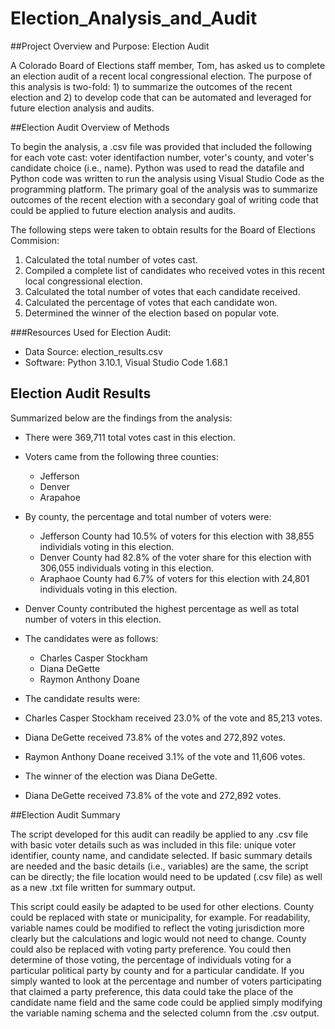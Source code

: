 # Election_Analysis_and_Audit

##Project Overview and Purpose: Election Audit 

A Colorado Board of Elections staff member, Tom, has asked us to complete an election audit of a recent local congressional election. The purpose of this analysis is  two-fold: 1) to summarize the outcomes of the recent election and 2) to develop code that can be automated and leveraged for future election analysis and audits.

##Election Audit Overview of Methods

To begin the analysis, a .csv file was provided that included the following for each vote cast: voter identifaction number, voter's county, and voter's candidate choice (i.e., name). Python was used to read the datafile and Python code was written to run the analysis using Visual Studio Code as the programming platform. The primary goal of the analysis was to summarize outcomes of the recent election with a secondary goal of writing code that could be applied to future election analysis and audits. 

The following steps were taken to obtain results for the Board of Elections Commision:
1. Calculated the total number of votes cast.
2. Compiled a complete list of candidates who received votes in this recent local congressional election.
3. Calculated the total number of votes that each candidate received.
4. Calculated the percentage of votes that each candidate won.
5. Determined the winner of the election based on popular vote.

###Resources Used for Election Audit:
- Data Source: election_results.csv
- Software: Python 3.10.1, Visual Studio Code 1.68.1
  
## Election Audit Results

Summarized below are the findings from the analysis: 
- There were 369,711 total votes cast in this election.

- Voters came from the following three counties:
  - Jefferson 
  - Denver
  - Arapahoe

- By county, the percentage and total number of voters were:  
  - Jefferson County had 10.5% of voters for this election with 38,855 individials voting in this election.
  - Denver County had 82.8% of the voter share for this election with 306,055 individuals voting in this election.
  - Araphaoe County had 6.7% of voters for this election with 24,801 individuals voting in this election.

- Denver County contributed the highest percentage as well as total number of voters in this election.

- The candidates were as follows:
  - Charles Casper Stockham
  - Diana DeGette
  - Raymon Anthony Doane
  
 - The candidate results were:
  - Charles Casper Stockham received 23.0% of the vote and 85,213 votes.
  - Diana DeGette received 73.8% of the votes and 272,892 votes.
  - Raymon Anthony Doane received 3.1% of the vote and 11,606 votes.
  
 - The winner of the election was Diana DeGette. 
  - Diana DeGette received 73.8% of the vote and 272,892 votes.

##Election Audit Summary

The script developed for this audit can readily be applied to any .csv file with basic voter details such as was included in this file: unique voter identifier, county name, and candidate selected. If basic summary details are needed and the basic details (i.e., variables) are the same, the script can be directly; the file location would need to be updated (.csv file) as well as a new .txt file written for summary output.

This script could easily be adapted to be used for other elections. County could be replaced with state or municipality, for example. For readability, variable names could be modified to reflect the voting jurisdiction more clearly but the calculations and logic would not need to change. County could also be replaced with voting party preference. You could then determine of those voting, the percentage of individuals voting for a particular political party by county and for a particular candidate. If you simply wanted to look at the percentage and number of voters participating that claimed a party preference, this data could take the place of the candidate name field and the same code could be applied simply modifying the variable naming schema and the selected column from the .csv output.

